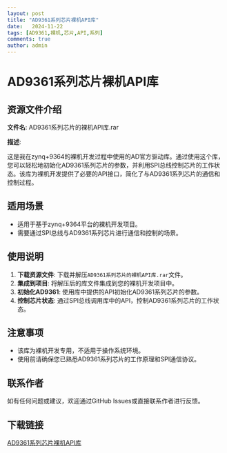 ```yaml
---
layout: post
title: "AD9361系列芯片裸机API库"
date:   2024-11-22
tags: [AD9361,裸机,芯片,API,系列]
comments: true
author: admin
---
```

# AD9361系列芯片裸机API库

## 资源文件介绍

**文件名**: AD9361系列芯片的裸机API库.rar

**描述**: 

这是我在zynq+9364的裸机开发过程中使用的AD官方驱动库。通过使用这个库，您可以轻松地初始化AD9361系列芯片的参数，并利用SPI总线控制芯片的工作状态。该库为裸机开发提供了必要的API接口，简化了与AD9361系列芯片的通信和控制过程。

## 适用场景

- 适用于基于zynq+9364平台的裸机开发项目。
- 需要通过SPI总线与AD9361系列芯片进行通信和控制的场景。

## 使用说明

1. **下载资源文件**: 下载并解压`AD9361系列芯片的裸机API库.rar`文件。
2. **集成到项目**: 将解压后的库文件集成到您的裸机开发项目中。
3. **初始化AD9361**: 使用库中提供的API初始化AD9361系列芯片的参数。
4. **控制芯片状态**: 通过SPI总线调用库中的API，控制AD9361系列芯片的工作状态。

## 注意事项

- 该库为裸机开发专用，不适用于操作系统环境。
- 使用前请确保您已熟悉AD9361系列芯片的工作原理和SPI通信协议。

## 联系作者

如有任何问题或建议，欢迎通过GitHub Issues或直接联系作者进行反馈。

## 下载链接

[AD9361系列芯片裸机API库](https://pan.quark.cn/s/295a610be89b)